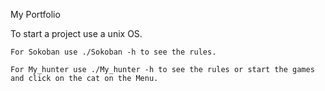 My Portfolio

To start a project use a unix OS.

    For Sokoban use ./Sokoban -h to see the rules.

    For My_hunter use ./My_hunter -h to see the rules or start the games and click on the cat on the Menu.
